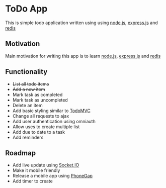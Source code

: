# ToDo App

This is simple todo application written using using [node.js](http://nodejs.org/), [express.js](http://expressjs.com/) and [redis](http://redis.io/)

## Motivation

Main motivation for writing this app is to learn [node.js](http://nodejs.org/), [express.js](http://expressjs.com/) and [redis](http://redis.io/)

## Functionality

- ~~List all todo items~~
- ~~Add a new item~~
- Mark task as completed
- Mark task as uncompleted
- Delete an item
- Add basic styling similar to [TodoMVC](http://addyosmani.github.com/todomvc/)
- Change all requests to ajax
- Add user authentication using omniauth
- Allow uses to create multiple list
- Add due to date to a task
- Add reminders 

## Roadmap

- Add live update using [Socket.IO](http://socket.io/)
- Make it mobile friendly
- Release a mobile app using [PhoneGap](http://phonegap.com/)
- Add timer to create 